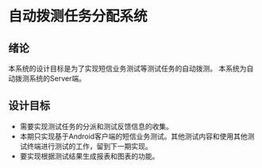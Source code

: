 

# 自动拨测任务分配系统

## 绪论
本系统的设计目标是为了实现短信业务测试等测试任务的自动拨测。
本系统为自动拨测系统的Server端。


## 设计目标
* 需要实现测试任务的分派和测试反馈信息的收集。
* 本期只实现基于Android客户端的短信业务测试。其他测试内容和使用其他测试终端进行测试的工作，留到下一期实现。
* 要实现根据测试结果生成报表和图表的功能。


